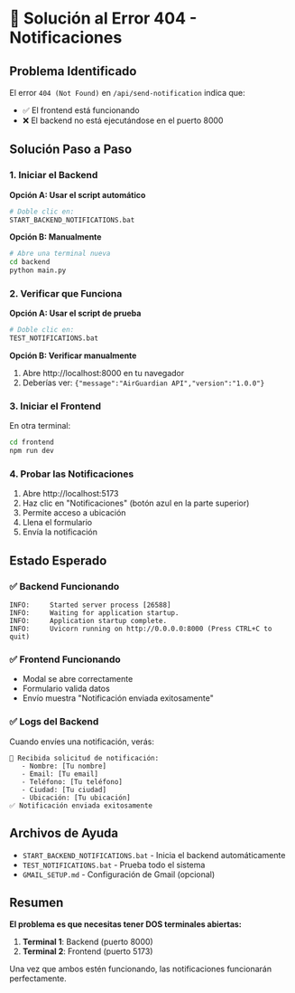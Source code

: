 # 🔧 Solución al Error 404 - Notificaciones

## Problema Identificado

El error `404 (Not Found)` en `/api/send-notification` indica que:
- ✅ El frontend está funcionando
- ❌ El backend no está ejecutándose en el puerto 8000

## Solución Paso a Paso

### 1. **Iniciar el Backend**

**Opción A: Usar el script automático**
```bash
# Doble clic en:
START_BACKEND_NOTIFICATIONS.bat
```

**Opción B: Manualmente**
```bash
# Abre una terminal nueva
cd backend
python main.py
```

### 2. **Verificar que Funciona**

**Opción A: Usar el script de prueba**
```bash
# Doble clic en:
TEST_NOTIFICATIONS.bat
```

**Opción B: Verificar manualmente**
1. Abre http://localhost:8000 en tu navegador
2. Deberías ver: `{"message":"AirGuardian API","version":"1.0.0"}`

### 3. **Iniciar el Frontend**

En otra terminal:
```bash
cd frontend
npm run dev
```

### 4. **Probar las Notificaciones**

1. Abre http://localhost:5173
2. Haz clic en "Notificaciones" (botón azul en la parte superior)
3. Permite acceso a ubicación
4. Llena el formulario
5. Envía la notificación

## Estado Esperado

### ✅ Backend Funcionando
```
INFO:     Started server process [26588]
INFO:     Waiting for application startup.
INFO:     Application startup complete.
INFO:     Uvicorn running on http://0.0.0.0:8000 (Press CTRL+C to quit)
```

### ✅ Frontend Funcionando
- Modal se abre correctamente
- Formulario valida datos
- Envío muestra "Notificación enviada exitosamente"

### ✅ Logs del Backend
Cuando envíes una notificación, verás:
```
📧 Recibida solicitud de notificación:
   - Nombre: [Tu nombre]
   - Email: [Tu email]
   - Teléfono: [Tu teléfono]
   - Ciudad: [Tu ciudad]
   - Ubicación: [Tu ubicación]
✅ Notificación enviada exitosamente
```

## Archivos de Ayuda

- `START_BACKEND_NOTIFICATIONS.bat` - Inicia el backend automáticamente
- `TEST_NOTIFICATIONS.bat` - Prueba todo el sistema
- `GMAIL_SETUP.md` - Configuración de Gmail (opcional)

## Resumen

**El problema es que necesitas tener DOS terminales abiertas:**

1. **Terminal 1**: Backend (puerto 8000)
2. **Terminal 2**: Frontend (puerto 5173)

Una vez que ambos estén funcionando, las notificaciones funcionarán perfectamente.
